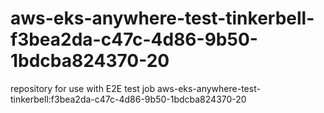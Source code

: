 # aws-eks-anywhere-test-tinkerbell-f3bea2da-c47c-4d86-9b50-1bdcba824370-20
repository for use with E2E test job aws-eks-anywhere-test-tinkerbell:f3bea2da-c47c-4d86-9b50-1bdcba824370-20
